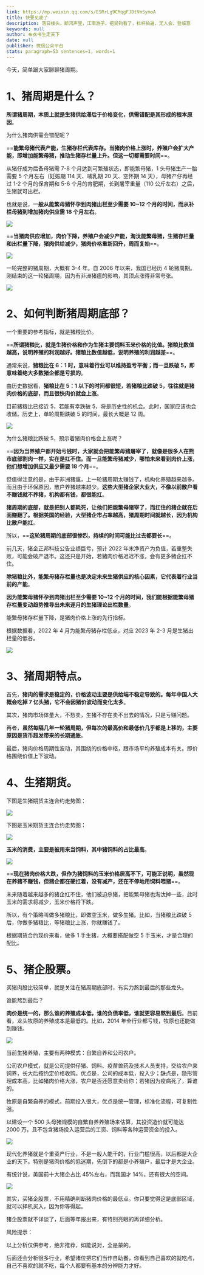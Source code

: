 ```yaml
---
link: https://mp.weixin.qq.com/s/ESRrLg9CMqgFJDtVmSymoA
title: 快要见底了
description: 落日楼头，断鸿声里，江南游子。把吴钩看了，栏杆拍遍，无人会，登临意
keywords: null
author: 布衣书生走天下
date: null
publisher: 微信公众平台
stats: paragraph=53 sentences=1, words=1
---
```


今天，简单跟大家聊聊猪周期。

# 1、猪周期是什么？

**所谓猪周期，本质上就是生猪供给滞后于价格变化，供需错配是其形成的根本原因**。

为什么猪肉供需会错配呢？

==**能繁母猪代表产能，生猪存栏代表库存。当猪肉价格上涨时，养殖户会扩大产能，即增加能繁母猪，推动生猪存栏量上升。但这一切都需要时间**==。

从猪仔成为后备母猪需 7-8 个月达到可繁殖状态，即能繁母猪，1 头母猪生产一胎需要 5 个月左右（妊娠期 114 天、哺乳期 20 天、空怀期 14 天），母猪产仔再经过 1-2 个月的保育期和 5-6 个月的育肥期，长到屠宰重量（110 公斤左右）之后，生猪就可出栏。

也就是说，**一般从能繁母猪怀孕到肉猪出栏至少需要 10~12 个月的时间，而从补栏母猪到增加猪肉供应需 18 个月左右**。

![](https://mmbiz.qpic.cn/mmbiz_png/52ldaLQ7yeQmjzu5QksZYZl1l3zdxjiaRuN86Knb4Dny9mOzU5N2RcVQRtsW8GdxMSO0N3Dd9JOWMhcK3hAOicTg/640?wx_fmt=png&tp=webp&wxfrom=5&wx_lazy=1&wx_co=1)

==**当猪肉供应增加，肉价下降，养殖户会减少产能，淘汰能繁母猪，生猪存栏量和出栏量下降，猪肉供给减少，猪肉价格重新回升，周而复始**==。

![](https://mmbiz.qpic.cn/mmbiz_png/52ldaLQ7yeQmjzu5QksZYZl1l3zdxjiaRicCmtYWBdpSqsibG8rIpeIrk5Xq9hNlicumhk1ib7v1OAibl9gxJHL23IAw/640?wx_fmt=png&tp=webp&wxfrom=5&wx_lazy=1&wx_co=1)

一轮完整的猪周期，大概有 3-4 年。自 2006 年以来，我国已经历 4 轮猪周期。刚结束的这一轮猪周期，因为有非洲猪瘟的影响，其顶点涨得非常夸张。

![](https://mmbiz.qpic.cn/mmbiz_png/52ldaLQ7yeQmjzu5QksZYZl1l3zdxjiaRBG9Xic6KTGaJIdRa1qZ76G1fFVYricLbF0hvE10uj53HmsuXS6NP24PA/640?wx_fmt=png&tp=webp&wxfrom=5&wx_lazy=1&wx_co=1)

# 2、如何判断猪周期底部？

一个重要的参考指标，就是猪粮比价。

==**所谓猪粮比，就是生猪价格和作为生猪主要饲料玉米价格的比值。猪粮比数值越高，说明养殖的利润越好。猪粮比数值越低，说明养殖的利润越差**==。

通常来说，**猪粮比在 6：1 时，意味着行业可以维持盈亏平衡；而一旦跌破 5，即意味着绝大多数猪企都是亏损的**。

由历史数据看，**猪粮比在 5：1 以下的时间都很短，若猪粮比跌破 5，往往就是猪肉价格的底部，而且很快肉价就会上涨**。

目前猪粮比已接近 5，若能有幸跌破 5，将是历史性的机会。此时，国家应该也会收储。历史上，单轮周期跌破 5 的时间，最长大概是 12 周。

![](https://mmbiz.qpic.cn/mmbiz_png/52ldaLQ7yeQmjzu5QksZYZl1l3zdxjiaRNKxwrOG05BuUQWKrgicMQjZo0qPUewGibguDxG9aB0pzLdXDdPOiawyEQ/640?wx_fmt=png&tp=webp&wxfrom=5&wx_lazy=1&wx_co=1)

为什么猪粮比跌破 5，预示着猪肉价格会上涨呢？

==**因为当养殖户都开始亏钱时，大家就会把能繁母猪屠宰了，就像是很多人在熊市底部割肉一样，实在是扛不住。而一旦能繁母猪减少，哪怕未来看到肉价上涨，他们想增加供应又最少需要 18 个月**==。

但值得注意的是，由于非洲猪瘟，上一轮猪周期太赚钱了，机构化养殖越来越多。而且由于环保原因，散户养猪越来越少。**这些大型猪企家大业大，不像以前散户看不赚钱就不养猪，机构都有钱，都很能扛**。

**猪周期的底部，就是把别人都耗死，让他们把能繁母猪宰了，而扛住的猪企就在后面赚翻了。根据美国的经验，大型猪企市占率越高，猪周期时间就越长，因为机构比散户能扛**。

所以，==**这轮猪周期的底部很惨烈，持续的时间可能比过去都要长**==。

前几天，猪企正邦科技公告业绩巨亏，预计 2022 年末净资产为负值，若重整失败，可能会破产退市。这还只是开始，若猪肉价格迟迟不涨，会有更多猪企扛不住。

**除猪粮比外，能繁母猪存栏量也是决定未来生猪供应的核心因素，它代表着行业当前的产能**。

**因为能繁母猪怀孕到肉猪出栏至少需要 10~12 个月的时间，我们能根据能繁母猪存栏量变动趋势推导出未来逐月的生猪理论出栏数量**。

能繁母猪存栏量下降，是猪肉价格上涨的先行指标。

根据数据看，2022 年 4 月为能繁母猪存栏低点，对应 2023 年 2-3 月是生猪出栏量的低谷。

![](https://mmbiz.qpic.cn/mmbiz_png/52ldaLQ7yeQmjzu5QksZYZl1l3zdxjiaRmiahyvAN8l2sCRn0joR69dE2Xzb0gC1djT3cRmKblv2bfneFqkzrIKQ/640?wx_fmt=png&tp=webp&wxfrom=5&wx_lazy=1&wx_co=1)

# 3、猪周期特点。

首先，**猪肉的需求是稳定的，价格波动主要是供给端不稳定导致的。每年中国人大概会吃掉 7 亿头猪，它不会因猪价波动而变化太多**。

其次，猪肉市场体量大，不愁卖，生猪不存在卖不出去的情况，只是亏赚问题。

再者，**虽然每隔几年一轮猪周期，但每次的最高价和最低价几乎都是上移的，主要原因是货币超发带来的长期通胀**。

最后，猪肉价格周期性波动，其围绕的价格中枢，跟市场平均养殖成本有关。即价格围绕价值上下波动。

# 4、生猪期货。

下图是生猪期货主连合约走势图：

![](https://mmbiz.qpic.cn/mmbiz_png/52ldaLQ7yeQmjzu5QksZYZl1l3zdxjiaRTNbpiayWaYEzvOdakJHgPAFIwhBnhwjic5lejBXrXhzT6BoHahibZg8TQ/640?wx_fmt=png&tp=webp&wxfrom=5&wx_lazy=1&wx_co=1)

下图是玉米期货主连合约走势图：

![](https://mmbiz.qpic.cn/mmbiz_png/52ldaLQ7yeQmjzu5QksZYZl1l3zdxjiaRAAQiazypIWFwn2FlosKibM5ZicuIYe5kdfmNTOQQ4JicIxA5RkAeshLW9A/640?wx_fmt=png&tp=webp&wxfrom=5&wx_lazy=1&wx_co=1)

**玉米的消费，主要是被用来当饲料，其中猪饲料的占比最高**。

![](https://mmbiz.qpic.cn/mmbiz_png/52ldaLQ7yeQmjzu5QksZYZl1l3zdxjiaR7JjO7XC8cBkibLjWw4fvEsdYwd6QHXR0CkBgRAicbUaLgPdYy2JVibeVg/640?wx_fmt=png&tp=webp&wxfrom=5&wx_lazy=1&wx_co=1)

==**现在猪肉价格大跌，但作为猪饲料的玉米价格居高不下，可能正说明，虽然现在养猪不赚钱，但猪企都在硬扛着，没有减产，还在不停地用饲料喂猪**==。

未来随着越来越多的猪企扛不住，他们被迫杀猪，把能繁母猪也淘汰掉一些，此时玉米的需求将减少，玉米价格将下跌。

所以，有个策略叫做多猪粮比，即做空玉米，做多生猪。比如，当猪粮比跌破 5 后，你做多猪粮比，等猪粮比上涨，你就赚钱了。

根据期货合约现价来看，做多 1 手生猪，大概要搭配做空 5 手玉米，才是合理的配比。

# 5、猪企股票。

买猪肉股比较简单，就是关注在猪周期底部时，有实力熬到最后的那些龙头。

谁能熬到最后？

**肉价是统一的，那么谁的养殖成本低，谁的负债率低，谁就更容易熬到最后**。目前看，龙头牧原的养殖成本是最低的。比如，2014 年全行业都亏钱，牧原也还能做到赚钱。

![](https://mmbiz.qpic.cn/mmbiz_png/52ldaLQ7yeQmjzu5QksZYZl1l3zdxjiaRW7t6SFudN3I7Yqc1YpxiamjEYoJTiaBI6bqFnjdYibXhESl0v8NqZib6sw/640?wx_fmt=png&tp=webp&wxfrom=5&wx_lazy=1&wx_co=1)

当前生猪养殖，主要有两种模式：自繁自养和公司农户。

公司农户模式，就是公司提供仔猪、饲料、疫苗兽药及技术人员支持，交给农户来饲养，长大后按约定价格收购。优点是，公司的成本低，投入少；缺点是，隐形管理成本高，比如猪肉价格大涨，农户是否还愿意卖给你；若猪因为疫病死了，算谁的。

牧原是自繁自养的模式，前期投入很大，优点是统一管理，标准化流程，可复制性强。

以建设一个 500 头母猪规模的自繁自养养殖场来估算，其投资造价就可能达 2000 万，且不包含猪场投入运营后的工资、饲料等各种运营资金的投入。

![](https://mmbiz.qpic.cn/mmbiz_png/52ldaLQ7yeQmjzu5QksZYZl1l3zdxjiaRyj0ooS3iaH7CRIjDTQqZqN0AVib3TCLljhwZFvRHMIR0P4ian25ALYY4Q/640?wx_fmt=png&tp=webp&wxfrom=5&wx_lazy=1&wx_co=1)

现代化养猪就是个重资产行业，不是一般人能干的，行业门槛很高，以后都是大企业的天下。特别是猪肉价格的低迷期，先倒下的都是小养殖户，最后才是大企业。

有统计说，美国前十大猪企占比 45%左右，而我国才 14%，还有很大的空间。

![](https://mmbiz.qpic.cn/mmbiz_png/52ldaLQ7yeQmjzu5QksZYZl1l3zdxjiaRibgiczBRGc8vgia24HUV1TrsFSszUDh3X8GSDJ6FrfTJicmLudCoBFDkKg/640?wx_fmt=png&tp=webp&wxfrom=5&wx_lazy=1&wx_co=1)

其实，买猪企股票，不用精确判断猪肉价格的最低点。你只要觉得这是底部区域，就可以择机买入，因为你等得起。

猪企股票就不详谈了，后面等年报出来，有特别亮眼的再详细分析。

风险提示：

以上分析仅供参考，绝非推荐，如能说对，全是蒙的。

后面还会分析很多行业，希望诸位把它们当作自助餐，你看到自己喜欢的就吃点，自己不喜欢的就不吃，每个人都要有基本的分辨能力才好。
